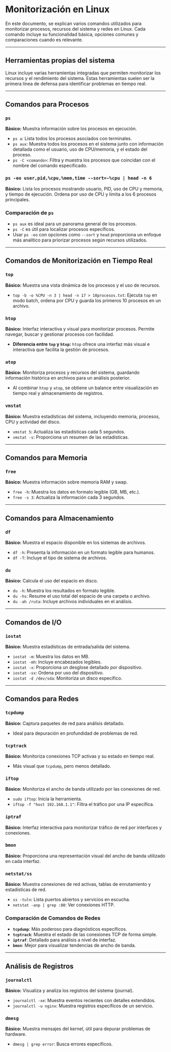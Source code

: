 # Monitorización en Linux

En este documento, se explican varios comandos utilizados para monitorizar procesos, recursos del sistema y redes en Linux. Cada comando incluye su funcionalidad básica, opciones comunes y comparaciones cuando es relevante.

---

## Herramientas propias del sistema
Linux incluye varias herramientas integradas que permiten monitorizar los recursos y el rendimiento del sistema. Estas herramientas suelen ser la primera línea de defensa para identificar problemas en tiempo real.

---

## Comandos para Procesos

### `ps`
**Básico:** Muestra información sobre los procesos en ejecución.

- `ps a`: Lista todos los procesos asociados con terminales.
- `ps aux`: Muestra todos los procesos en el sistema junto con información detallada como el usuario, uso de CPU/memoria, y el estado del proceso.
- `ps -C <comando>`: Filtra y muestra los procesos que coincidan con el nombre del comando especificado.

### `ps -eo user,pid,%cpu,%mem,time --sort=-%cpu | head -n 6`
**Básico:** Lista los procesos mostrando usuario, PID, uso de CPU y memoria, y tiempo de ejecución. Ordena por uso de CPU y limita a los 6 procesos principales.

### Comparación de `ps`
- `ps aux` es ideal para un panorama general de los procesos.
- `ps -C` es útil para localizar procesos específicos.
- Usar `ps -eo` con opciones como `--sort` y `head` proporciona un enfoque más analítico para priorizar procesos según recursos utilizados.

---

## Comandos de Monitorización en Tiempo Real

### `top`
**Básico:** Muestra una vista dinámica de los procesos y el uso de recursos.

- `top -b -o %CPU -n 3 | head -n 17 > 10procesos.txt`: Ejecuta `top` en modo batch, ordena por CPU y guarda los primeros 10 procesos en un archivo.

### `htop`
**Básico:** Interfaz interactiva y visual para monitorizar procesos. Permite navegar, buscar y gestionar procesos con facilidad.

- **Diferencia entre `top` y `htop`:** `htop` ofrece una interfaz más visual e interactiva que facilita la gestión de procesos.

### `atop`
**Básico:** Monitoriza procesos y recursos del sistema, guardando información histórica en archivos para un análisis posterior.

- Al combinar `htop` y `atop`, se obtiene un balance entre visualización en tiempo real y almacenamiento de registros.

### `vmstat`
**Básico:** Muestra estadísticas del sistema, incluyendo memoria, procesos, CPU y actividad del disco.

- `vmstat 5`: Actualiza las estadísticas cada 5 segundos.
- `vmstat -s`: Proporciona un resumen de las estadísticas.

---

## Comandos para Memoria

### `free`
**Básico:** Muestra información sobre memoria RAM y swap.

- `free -h`: Muestra los datos en formato legible (GB, MB, etc.).
- `free -s 3`: Actualiza la información cada 3 segundos.

---

## Comandos para Almacenamiento

### `df`
**Básico:** Muestra el espacio disponible en los sistemas de archivos.

- `df -h`: Presenta la información en un formato legible para humanos.
- `df -T`: Incluye el tipo de sistema de archivos.

### `du`
**Básico:** Calcula el uso del espacio en disco.

- `du -h`: Muestra los resultados en formato legible.
- `du -hs`: Resume el uso total del espacio de una carpeta o archivo.
- `du -ah /ruta`: Incluye archivos individuales en el análisis.

---

## Comandos de I/O

### `iostat`
**Básico:** Muestra estadísticas de entrada/salida del sistema.

- `iostat -m`: Muestra los datos en MB.
- `iostat -mh`: Incluye encabezados legibles.
- `iostat -x`: Proporciona un desglose detallado por dispositivo.
- `iostat -sx`: Ordena por uso del dispositivo.
- `iostat -d /dev/sda`: Monitoriza un disco específico.

---

## Comandos para Redes

### `tcpdump`
**Básico:** Captura paquetes de red para análisis detallado.

- Ideal para depuración en profundidad de problemas de red.

### `tcptrack`
**Básico:** Monitoriza conexiones TCP activas y su estado en tiempo real.

- Más visual que `tcpdump`, pero menos detallado.

### `iftop`
**Básico:** Monitoriza el ancho de banda utilizado por las conexiones de red.

- `sudo iftop`: Inicia la herramienta.
- `iftop -f "host 192.168.1.1"`: Filtra el tráfico por una IP específica.

### `iptraf`
**Básico:** Interfaz interactiva para monitorizar tráfico de red por interfaces y conexiones.

### `bmon`
**Básico:** Proporciona una representación visual del ancho de banda utilizado en cada interfaz.

### `netstat/ss`
**Básico:** Muestra conexiones de red activas, tablas de enrutamiento y estadísticas de red.

- `ss -tuln`: Lista puertos abiertos y servicios en escucha.
- `netstat -anp | grep :80`: Ver conexiones HTTP.

### Comparación de Comandos de Redes
- **`tcpdump`**: Más poderoso para diagnósticos específicos.
- **`tcptrack`**: Muestra el estado de las conexiones TCP de forma simple.
- **`iptraf`**: Detallado para análisis a nivel de interfaz.
- **`bmon`**: Mejor para visualizar tendencias de ancho de banda.

---

## Análisis de Registros

### `journalctl`
**Básico:** Visualiza y analiza los registros del sistema (journal).

- `journalctl -xe`: Muestra eventos recientes con detalles extendidos.
- `journalctl -u nginx`: Muestra registros específicos de un servicio.

### `dmesg`
**Básico:** Muestra mensajes del kernel, útil para depurar problemas de hardware.

- `dmesg | grep error`: Busca errores específicos.

